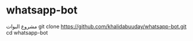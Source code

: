 # whatsapp-bot
مشروع البوات
git clone https://github.com/khalidabuuday/whatsapp-bot.git
cd whatsapp-bot
